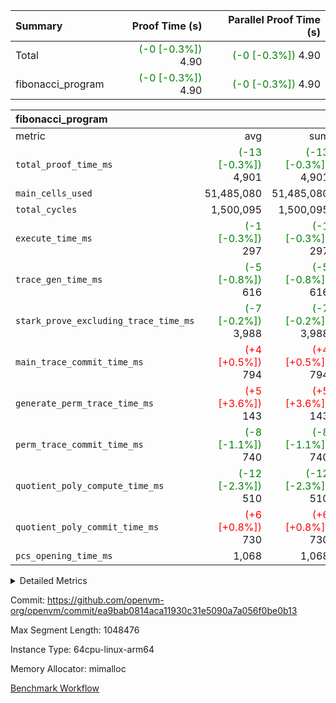 | Summary | Proof Time (s) | Parallel Proof Time (s) |
|:---|---:|---:|
| Total | <span style='color: green'>(-0 [-0.3%])</span> 4.90 | <span style='color: green'>(-0 [-0.3%])</span> 4.90 |
| fibonacci_program | <span style='color: green'>(-0 [-0.3%])</span> 4.90 | <span style='color: green'>(-0 [-0.3%])</span> 4.90 |


| fibonacci_program |||||
|:---|---:|---:|---:|---:|
|metric|avg|sum|max|min|
| `total_proof_time_ms ` | <span style='color: green'>(-13 [-0.3%])</span> 4,901 | <span style='color: green'>(-13 [-0.3%])</span> 4,901 | <span style='color: green'>(-13 [-0.3%])</span> 4,901 | <span style='color: green'>(-13 [-0.3%])</span> 4,901 |
| `main_cells_used     ` |  51,485,080 |  51,485,080 |  51,485,080 |  51,485,080 |
| `total_cycles        ` |  1,500,095 |  1,500,095 |  1,500,095 |  1,500,095 |
| `execute_time_ms     ` | <span style='color: green'>(-1 [-0.3%])</span> 297 | <span style='color: green'>(-1 [-0.3%])</span> 297 | <span style='color: green'>(-1 [-0.3%])</span> 297 | <span style='color: green'>(-1 [-0.3%])</span> 297 |
| `trace_gen_time_ms   ` | <span style='color: green'>(-5 [-0.8%])</span> 616 | <span style='color: green'>(-5 [-0.8%])</span> 616 | <span style='color: green'>(-5 [-0.8%])</span> 616 | <span style='color: green'>(-5 [-0.8%])</span> 616 |
| `stark_prove_excluding_trace_time_ms` | <span style='color: green'>(-7 [-0.2%])</span> 3,988 | <span style='color: green'>(-7 [-0.2%])</span> 3,988 | <span style='color: green'>(-7 [-0.2%])</span> 3,988 | <span style='color: green'>(-7 [-0.2%])</span> 3,988 |
| `main_trace_commit_time_ms` | <span style='color: red'>(+4 [+0.5%])</span> 794 | <span style='color: red'>(+4 [+0.5%])</span> 794 | <span style='color: red'>(+4 [+0.5%])</span> 794 | <span style='color: red'>(+4 [+0.5%])</span> 794 |
| `generate_perm_trace_time_ms` | <span style='color: red'>(+5 [+3.6%])</span> 143 | <span style='color: red'>(+5 [+3.6%])</span> 143 | <span style='color: red'>(+5 [+3.6%])</span> 143 | <span style='color: red'>(+5 [+3.6%])</span> 143 |
| `perm_trace_commit_time_ms` | <span style='color: green'>(-8 [-1.1%])</span> 740 | <span style='color: green'>(-8 [-1.1%])</span> 740 | <span style='color: green'>(-8 [-1.1%])</span> 740 | <span style='color: green'>(-8 [-1.1%])</span> 740 |
| `quotient_poly_compute_time_ms` | <span style='color: green'>(-12 [-2.3%])</span> 510 | <span style='color: green'>(-12 [-2.3%])</span> 510 | <span style='color: green'>(-12 [-2.3%])</span> 510 | <span style='color: green'>(-12 [-2.3%])</span> 510 |
| `quotient_poly_commit_time_ms` | <span style='color: red'>(+6 [+0.8%])</span> 730 | <span style='color: red'>(+6 [+0.8%])</span> 730 | <span style='color: red'>(+6 [+0.8%])</span> 730 | <span style='color: red'>(+6 [+0.8%])</span> 730 |
| `pcs_opening_time_ms ` |  1,068 |  1,068 |  1,068 |  1,068 |



<details>
<summary>Detailed Metrics</summary>

| group | num_segments | keygen_time_ms | commit_exe_time_ms |
| --- | --- | --- | --- |
| fibonacci_program | 1 | 396 | 6 | 

| group | air_name | quotient_deg | interactions | constraints |
| --- | --- | --- | --- | --- |
| fibonacci_program | AccessAdapterAir<16> | 4 | 5 | 11 | 
| fibonacci_program | AccessAdapterAir<2> | 4 | 5 | 11 | 
| fibonacci_program | AccessAdapterAir<32> | 4 | 5 | 11 | 
| fibonacci_program | AccessAdapterAir<4> | 4 | 5 | 11 | 
| fibonacci_program | AccessAdapterAir<64> | 4 | 5 | 11 | 
| fibonacci_program | AccessAdapterAir<8> | 4 | 5 | 11 | 
| fibonacci_program | BitwiseOperationLookupAir<8> | 2 | 2 | 4 | 
| fibonacci_program | MemoryMerkleAir<8> | 4 | 4 | 38 | 
| fibonacci_program | PersistentBoundaryAir<8> | 4 | 3 | 5 | 
| fibonacci_program | PhantomAir | 4 | 3 | 4 | 
| fibonacci_program | Poseidon2PeripheryAir<BabyBearParameters>, 1> | 2 | 1 | 286 | 
| fibonacci_program | ProgramAir | 1 | 1 | 4 | 
| fibonacci_program | RangeTupleCheckerAir<2> | 1 | 1 | 4 | 
| fibonacci_program | Rv32HintStoreAir | 4 | 19 | 21 | 
| fibonacci_program | VariableRangeCheckerAir | 1 | 1 | 4 | 
| fibonacci_program | VmAirWrapper<Rv32BaseAluAdapterAir, BaseAluCoreAir<4, 8> | 4 | 19 | 30 | 
| fibonacci_program | VmAirWrapper<Rv32BaseAluAdapterAir, LessThanCoreAir<4, 8> | 4 | 17 | 35 | 
| fibonacci_program | VmAirWrapper<Rv32BaseAluAdapterAir, ShiftCoreAir<4, 8> | 4 | 23 | 84 | 
| fibonacci_program | VmAirWrapper<Rv32BranchAdapterAir, BranchEqualCoreAir<4> | 4 | 11 | 17 | 
| fibonacci_program | VmAirWrapper<Rv32BranchAdapterAir, BranchLessThanCoreAir<4, 8> | 4 | 13 | 32 | 
| fibonacci_program | VmAirWrapper<Rv32CondRdWriteAdapterAir, Rv32JalLuiCoreAir> | 4 | 10 | 15 | 
| fibonacci_program | VmAirWrapper<Rv32JalrAdapterAir, Rv32JalrCoreAir> | 4 | 16 | 16 | 
| fibonacci_program | VmAirWrapper<Rv32LoadStoreAdapterAir, LoadSignExtendCoreAir<4, 8> | 4 | 18 | 21 | 
| fibonacci_program | VmAirWrapper<Rv32LoadStoreAdapterAir, LoadStoreCoreAir<4> | 4 | 17 | 27 | 
| fibonacci_program | VmAirWrapper<Rv32MultAdapterAir, DivRemCoreAir<4, 8> | 4 | 25 | 72 | 
| fibonacci_program | VmAirWrapper<Rv32MultAdapterAir, MulHCoreAir<4, 8> | 4 | 24 | 23 | 
| fibonacci_program | VmAirWrapper<Rv32MultAdapterAir, MultiplicationCoreAir<4, 8> | 4 | 19 | 13 | 
| fibonacci_program | VmAirWrapper<Rv32RdWriteAdapterAir, Rv32AuipcCoreAir> | 4 | 11 | 12 | 
| fibonacci_program | VmConnectorAir | 4 | 3 | 8 | 

| group | air_name | segment | rows | prep_cols | perm_cols | main_cols | cells |
| --- | --- | --- | --- | --- | --- | --- | --- |
| fibonacci_program | AccessAdapterAir<8> | 0 | 32 |  | 12 | 17 | 928 | 
| fibonacci_program | BitwiseOperationLookupAir<8> | 0 | 65,536 | 3 | 8 | 2 | 655,360 | 
| fibonacci_program | MemoryMerkleAir<8> | 0 | 256 |  | 12 | 32 | 11,264 | 
| fibonacci_program | PersistentBoundaryAir<8> | 0 | 32 |  | 8 | 20 | 896 | 
| fibonacci_program | PhantomAir | 0 | 2 |  | 8 | 6 | 28 | 
| fibonacci_program | Poseidon2PeripheryAir<BabyBearParameters>, 1> | 0 | 256 |  | 8 | 300 | 78,848 | 
| fibonacci_program | ProgramAir | 0 | 4,096 |  | 8 | 10 | 73,728 | 
| fibonacci_program | RangeTupleCheckerAir<2> | 0 | 524,288 | 2 | 8 | 1 | 4,718,592 | 
| fibonacci_program | Rv32HintStoreAir | 0 | 4 |  | 24 | 32 | 224 | 
| fibonacci_program | VariableRangeCheckerAir | 0 | 262,144 | 2 | 8 | 1 | 2,359,296 | 
| fibonacci_program | VmAirWrapper<Rv32BaseAluAdapterAir, BaseAluCoreAir<4, 8> | 0 | 1,048,576 |  | 28 | 36 | 67,108,864 | 
| fibonacci_program | VmAirWrapper<Rv32BaseAluAdapterAir, LessThanCoreAir<4, 8> | 0 | 524,288 |  | 24 | 37 | 31,981,568 | 
| fibonacci_program | VmAirWrapper<Rv32BranchAdapterAir, BranchEqualCoreAir<4> | 0 | 262,144 |  | 16 | 26 | 11,010,048 | 
| fibonacci_program | VmAirWrapper<Rv32BranchAdapterAir, BranchLessThanCoreAir<4, 8> | 0 | 4 |  | 20 | 32 | 208 | 
| fibonacci_program | VmAirWrapper<Rv32CondRdWriteAdapterAir, Rv32JalLuiCoreAir> | 0 | 131,072 |  | 16 | 18 | 4,456,448 | 
| fibonacci_program | VmAirWrapper<Rv32JalrAdapterAir, Rv32JalrCoreAir> | 0 | 16 |  | 20 | 28 | 768 | 
| fibonacci_program | VmAirWrapper<Rv32LoadStoreAdapterAir, LoadStoreCoreAir<4> | 0 | 16 |  | 28 | 40 | 1,088 | 
| fibonacci_program | VmAirWrapper<Rv32RdWriteAdapterAir, Rv32AuipcCoreAir> | 0 | 8 |  | 16 | 21 | 296 | 
| fibonacci_program | VmConnectorAir | 0 | 2 | 1 | 8 | 4 | 24 | 

| group | segment | trace_gen_time_ms | total_proof_time_ms | total_cycles | total_cells | stark_prove_excluding_trace_time_ms | quotient_poly_compute_time_ms | quotient_poly_commit_time_ms | perm_trace_commit_time_ms | pcs_opening_time_ms | main_trace_commit_time_ms | main_cells_used | generate_perm_trace_time_ms | execute_time_ms |
| --- | --- | --- | --- | --- | --- | --- | --- | --- | --- | --- | --- | --- | --- | --- |
| fibonacci_program | 0 | 616 | 4,901 | 1,500,095 | 122,458,476 | 3,988 | 510 | 730 | 740 | 1,068 | 794 | 51,485,080 | 143 | 297 | 

</details>


Commit: https://github.com/openvm-org/openvm/commit/ea9bab0814aca11930c31e5090a7a056f0be0b13

Max Segment Length: 1048476

Instance Type: 64cpu-linux-arm64

Memory Allocator: mimalloc

[Benchmark Workflow](https://github.com/openvm-org/openvm/actions/runs/13187276348)
